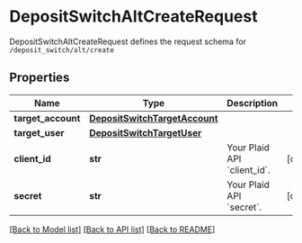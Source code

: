 # DepositSwitchAltCreateRequest

DepositSwitchAltCreateRequest defines the request schema for `/deposit_switch/alt/create`
## Properties
Name | Type | Description | Notes
------------ | ------------- | ------------- | -------------
**target_account** | [**DepositSwitchTargetAccount**](DepositSwitchTargetAccount.md) |  | 
**target_user** | [**DepositSwitchTargetUser**](DepositSwitchTargetUser.md) |  | 
**client_id** | **str** | Your Plaid API &#x60;client_id&#x60;. | [optional] 
**secret** | **str** | Your Plaid API &#x60;secret&#x60;. | [optional] 

[[Back to Model list]](../README.md#documentation-for-models) [[Back to API list]](../README.md#documentation-for-api-endpoints) [[Back to README]](../README.md)


